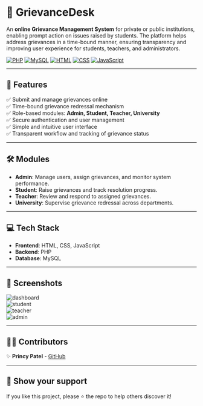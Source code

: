 # 📝 GrievanceDesk

An **online Grievance Management System** for private or public institutions, enabling prompt action on issues raised by students. The platform helps address grievances in a time-bound manner, ensuring transparency and improving user experience for students, teachers, and administrators.

[![PHP](https://img.shields.io/badge/PHP-777BB4?style=for-the-badge\&logo=php\&logoColor=white)](https://www.php.net/)
[![MySQL](https://img.shields.io/badge/MySQL-00758F?style=for-the-badge\&logo=mysql\&logoColor=white)](https://www.mysql.com/)
[![HTML](https://img.shields.io/badge/HTML5-E34F26?style=for-the-badge\&logo=html5\&logoColor=white)](https://developer.mozilla.org/en-US/docs/Web/HTML)
[![CSS](https://img.shields.io/badge/CSS3-1572B6?style=for-the-badge\&logo=css3\&logoColor=white)](https://developer.mozilla.org/en-US/docs/Web/CSS)
[![JavaScript](https://img.shields.io/badge/JavaScript-F7DF1E?style=for-the-badge\&logo=javascript\&logoColor=black)](https://developer.mozilla.org/en-US/docs/Web/JavaScript)

---

## 🚀 Features

✅ Submit and manage grievances online<br />
✅ Time-bound grievance redressal mechanism<br />
✅ Role-based modules: **Admin, Student, Teacher, University**<br />
✅ Secure authentication and user management<br />
✅ Simple and intuitive user interface<br />
✅ Transparent workflow and tracking of grievance status<br />

---

## 🛠️ Modules

* **Admin**: Manage users, assign grievances, and monitor system performance.
* **Student**: Raise grievances and track resolution progress.
* **Teacher**: Review and respond to assigned grievances.
* **University**: Supervise grievance redressal across departments.

---

## 💻 Tech Stack

* **Frontend**: HTML, CSS, JavaScript
* **Backend**: PHP
* **Database**: MySQL

---

## 📸 Screenshots

![dashboard](images/Picture1.png)<br />
![student](images/Picture2.png)<br />
![teacher](images/Picture4.png)<br />
![admin](images/Picture6.png)<br />

---

## 👩‍💻 Contributors

✨ **Princy Patel** - [GitHub](https://github.com/Princy9114)

---


## 🌟 Show your support

If you like this project, please ⭐ the repo to help others discover it!
